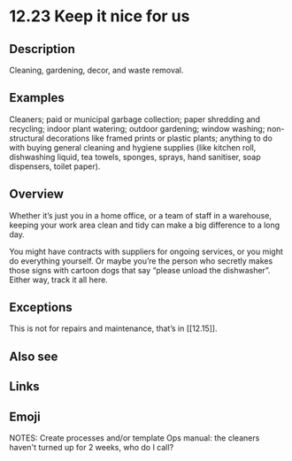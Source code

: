 # 12.23 Keep it nice for us

## Description

Cleaning, gardening, decor, and waste removal.

## Examples

Cleaners; paid or municipal garbage collection; paper shredding and recycling; indoor plant watering; outdoor gardening; window washing; non-structural decorations like framed prints or plastic plants; anything to do with buying general cleaning and hygiene supplies (like kitchen roll, dishwashing liquid, tea towels, sponges, sprays, hand sanitiser, soap dispensers, toilet paper).

## Overview

Whether it’s just you in a home office, or a team of staff in a warehouse, keeping your work area clean and tidy can make a big difference to a long day.

You might have contracts with suppliers for ongoing services, or you might do everything yourself. Or maybe you’re the person who secretly makes those signs with cartoon dogs that say “please unload the dishwasher”. Either way, track it all here.

## Exceptions

This is not for repairs and maintenance, that’s in [[12.15]].

## Also see


## Links

## Emoji

NOTES:
Create processes and/or template
Ops manual: the cleaners haven't turned up for 2 weeks, who do I call?
